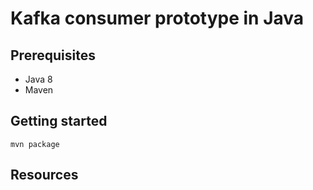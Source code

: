 Kafka consumer prototype in Java
================================

Prerequisites
-------------

* Java 8
* Maven

Getting started
---------------

    mvn package

Resources
---------